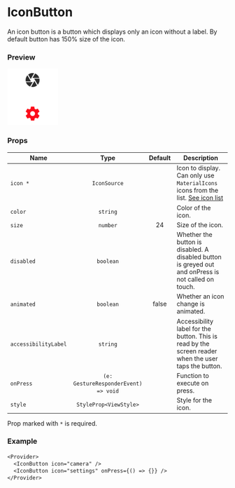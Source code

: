 # IconButton

An icon button is a button which displays only an icon without a label. By default button has 150% size of the icon.

### Preview

![icon_button_preview](../assets/icon_button_preview.png)

### Props

| Name                 |                 Type                 | Default | Description                                                                                                                              |
| -------------------- | :----------------------------------: | :-----: | ---------------------------------------------------------------------------------------------------------------------------------------- |
| `icon *`             |             `IconSource`             |         | Icon to display. Can only use `MaterialIcons` icons from the list. [See icon list](https://oblador.github.io/react-native-vector-icons/) |
| `color`              |               `string`               |         | Color of the icon.                                                                                                                       |
| `size`               |               `number`               |   24    | Size of the icon.                                                                                                                        |
| `disabled`           |              `boolean`               |         | Whether the button is disabled. A disabled button is greyed out and onPress is not called on touch.                                      |
| `animated`           |              `boolean`               |  false  | Whether an icon change is animated.                                                                                                      |
| `accessibilityLabel` |               `string`               |         | Accessibility label for the button. This is read by the screen reader when the user taps the button.                                     |
| `onPress`            | `(e: GestureResponderEvent) => void` |         | Function to execute on press.                                                                                                            |
| `style`              |        `StyleProp<ViewStyle>`        |         | Style for the icon.                                                                                                                      |

Prop marked with `*` is required.

### Example

```tsx
<Provider>
  <IconButton icon="camera" />
  <IconButton icon="settings" onPress={() => {}} />
</Provider>
```
